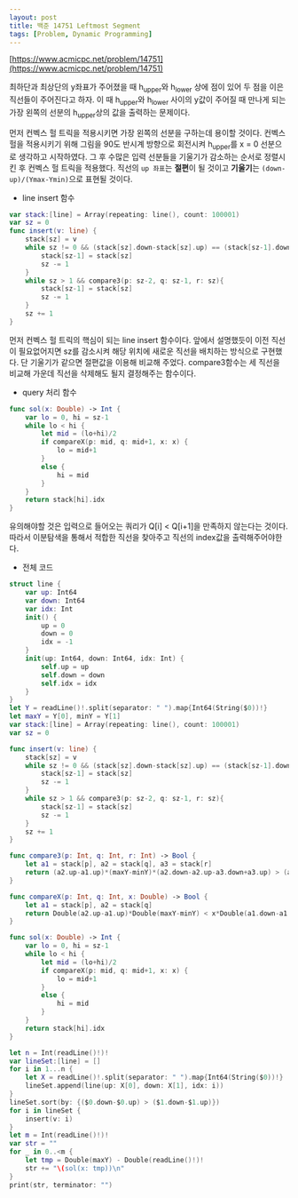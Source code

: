 ```yaml
---
layout: post
title: 백준 14751 Leftmost Segment
tags: [Problem, Dynamic Programming]
---
```


[https://www.acmicpc.net/problem/14751](https://www.acmicpc.net/problem/14751)

최하단과 최상단의 y좌표가 주어졌을 때 h<sub>upper</sub>와 h<sub>lower</sub> 상에 점이 있어 두 점을 이은 직선들이 주어진다고 하자. 이 때 h<sub>upper</sub>와 h<sub>lower</sub> 사이의 y값이 주어질 때 만나게 되는 가장 왼쪽의 선분의 h<sub>upper</sub>상의 값을 출력하는 문제이다.  

먼저 컨벡스 헐 트릭을 적용시키면 가장 왼쪽의 선분을 구하는데 용이할 것이다. 컨벡스 헐을 적용시키기 위해 그림을 90도 반시계 방향으로 회전시켜 h<sub>upper</sub>를 x = 0 선분으로 생각하고 시작하였다. 그 후 수많은 입력 선분들을 기울기가 감소하는 순서로 정렬시킨 후 컨벡스 헐 트릭을 적용했다. 직선의 `up 좌표`는 **절편**이 될 것이고 **기울기**는 `(down-up)/(Ymax-Ymin)`으로 표현될 것이다.

- line insert 함수



```swift
var stack:[line] = Array(repeating: line(), count: 100001)
var sz = 0
func insert(v: line) {
    stack[sz] = v
    while sz != 0 && (stack[sz].down-stack[sz].up) == (stack[sz-1].down-stack[sz-1].up) && stack[sz].up < stack[sz-1].up {
        stack[sz-1] = stack[sz]
        sz -= 1
    }
    while sz > 1 && compare3(p: sz-2, q: sz-1, r: sz){
        stack[sz-1] = stack[sz]
        sz -= 1
    }
    sz += 1
}
```
먼저 컨벡스 헐 트릭의 핵심이 되는 line insert 함수이다. 앞에서 설명했듯이 이전 직선이 필요없어지면 sz를 감소시켜 해당 위치에 새로운 직선을 배치하는 방식으로 구현했다. 단 기울기가 같으면 절편값을 이용해 비교해 주었다. compare3함수는 세 직선을 비교해 가운데 직선을 삭제해도 될지 결정해주는 함수이다.  
- query 처리 함수



```swift
func sol(x: Double) -> Int {
    var lo = 0, hi = sz-1
    while lo < hi {
        let mid = (lo+hi)/2
        if compareX(p: mid, q: mid+1, x: x) {
            lo = mid+1
        }
        else {
            hi = mid
        }
    }
    return stack[hi].idx
}
```
유의해야할 것은 입력으로 들어오는 쿼리가 Q[i] < Q[i+1]을 만족하지 않는다는 것이다. 따라서 이분탐색을 통해서 적합한 직선을 찾아주고 직선의 index값을 출력해주어야한다.   

- 전체 코드



```swift
struct line {
    var up: Int64
    var down: Int64
    var idx: Int
    init() {
        up = 0
        down = 0
        idx = -1
    }
    init(up: Int64, down: Int64, idx: Int) {
        self.up = up
        self.down = down
        self.idx = idx
    }
}
let Y = readLine()!.split(separator: " ").map{Int64(String($0))!}
let maxY = Y[0], minY = Y[1]
var stack:[line] = Array(repeating: line(), count: 100001)
var sz = 0

func insert(v: line) {
    stack[sz] = v
    while sz != 0 && (stack[sz].down-stack[sz].up) == (stack[sz-1].down-stack[sz-1].up) && stack[sz].up < stack[sz-1].up {
        stack[sz-1] = stack[sz]
        sz -= 1
    }
    while sz > 1 && compare3(p: sz-2, q: sz-1, r: sz){
        stack[sz-1] = stack[sz]
        sz -= 1
    }
    sz += 1
}

func compare3(p: Int, q: Int, r: Int) -> Bool {
    let a1 = stack[p], a2 = stack[q], a3 = stack[r]
    return (a2.up-a1.up)*(maxY-minY)*(a2.down-a2.up-a3.down+a3.up) > (a3.up-a2.up)*(maxY-minY)*(a1.down-a1.up-a2.down+a2.up)
}

func compareX(p: Int, q: Int, x: Double) -> Bool {
    let a1 = stack[p], a2 = stack[q]
    return Double(a2.up-a1.up)*Double(maxY-minY) < x*Double(a1.down-a1.up-a2.down+a2.up)
}

func sol(x: Double) -> Int {
    var lo = 0, hi = sz-1
    while lo < hi {
        let mid = (lo+hi)/2
        if compareX(p: mid, q: mid+1, x: x) {
            lo = mid+1
        }
        else {
            hi = mid
        }
    }
    return stack[hi].idx
}

let n = Int(readLine()!)!
var lineSet:[line] = []
for i in 1...n {
    let X = readLine()!.split(separator: " ").map{Int64(String($0))!}
    lineSet.append(line(up: X[0], down: X[1], idx: i))
}
lineSet.sort(by: {($0.down-$0.up) > ($1.down-$1.up)})
for i in lineSet {
    insert(v: i)
}
let m = Int(readLine()!)!
var str = ""
for _ in 0..<m {
    let tmp = Double(maxY) - Double(readLine()!)!
    str += "\(sol(x: tmp))\n"
}
print(str, terminator: "")
```

